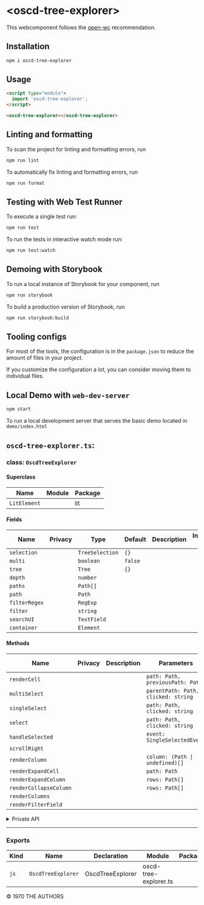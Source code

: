 # \<oscd-tree-explorer>

This webcomponent follows the [open-wc](https://github.com/open-wc/open-wc) recommendation.

## Installation

```bash
npm i oscd-tree-explorer
```

## Usage

```html
<script type="module">
  import 'oscd-tree-explorer';
</script>

<oscd-tree-explorer></oscd-tree-explorer>
```

## Linting and formatting

To scan the project for linting and formatting errors, run

```bash
npm run lint
```

To automatically fix linting and formatting errors, run

```bash
npm run format
```

## Testing with Web Test Runner

To execute a single test run:

```bash
npm run test
```

To run the tests in interactive watch mode run:

```bash
npm run test:watch
```

## Demoing with Storybook

To run a local instance of Storybook for your component, run

```bash
npm run storybook
```

To build a production version of Storybook, run

```bash
npm run storybook:build
```


## Tooling configs

For most of the tools, the configuration is in the `package.json` to reduce the amount of files in your project.

If you customize the configuration a lot, you can consider moving them to individual files.

## Local Demo with `web-dev-server`

```bash
npm start
```

To run a local development server that serves the basic demo located in `demo/index.html`


## `oscd-tree-explorer.ts`:

### class: `OscdTreeExplorer`

#### Superclass

| Name         | Module | Package |
| ------------ | ------ | ------- |
| `LitElement` |        | lit     |

#### Fields

| Name          | Privacy | Type            | Default | Description | Inherited From |
| ------------- | ------- | --------------- | ------- | ----------- | -------------- |
| `selection`   |         | `TreeSelection` | `{}`    |             |                |
| `multi`       |         | `boolean`       | `false` |             |                |
| `tree`        |         | `Tree`          | `{}`    |             |                |
| `depth`       |         | `number`        |         |             |                |
| `paths`       |         | `Path[]`        |         |             |                |
| `path`        |         | `Path`          |         |             |                |
| `filterRegex` |         | `RegExp`        |         |             |                |
| `filter`      |         | `string`        |         |             |                |
| `searchUI`    |         | `TextField`     |         |             |                |
| `container`   |         | `Element`       |         |             |                |

#### Methods

| Name                   | Privacy | Description | Parameters                          | Return           | Inherited From |
| ---------------------- | ------- | ----------- | ----------------------------------- | ---------------- | -------------- |
| `renderCell`           |         |             | `path: Path, previousPath: Path`    | `TemplateResult` |                |
| `multiSelect`          |         |             | `parentPath: Path, clicked: string` | `void`           |                |
| `singleSelect`         |         |             | `path: Path, clicked: string`       | `void`           |                |
| `select`               |         |             | `path: Path, clicked: string`       | `void`           |                |
| `handleSelected`       |         |             | `event: SingleSelectedEvent`        | `Promise<void>`  |                |
| `scrollRight`          |         |             |                                     | `Promise<void>`  |                |
| `renderColumn`         |         |             | `column: (Path \| undefined)[]`     | `TemplateResult` |                |
| `renderExpandCell`     |         |             | `path: Path`                        | `TemplateResult` |                |
| `renderExpandColumn`   |         |             | `rows: Path[]`                      | `TemplateResult` |                |
| `renderCollapseColumn` |         |             | `rows: Path[]`                      | `TemplateResult` |                |
| `renderColumns`        |         |             |                                     | `TemplateResult` |                |
| `renderFilterField`    |         |             |                                     |                  |                |

<details><summary>Private API</summary>

#### Fields

| Name        | Privacy | Type | Default             | Description | Inherited From |
| ----------- | ------- | ---- | ------------------- | ----------- | -------------- |
| `collapsed` | private |      | `new Set<string>()` |             |                |

#### Methods

| Name             | Privacy | Description | Parameters               | Return     | Inherited From |
| ---------------- | ------- | ----------- | ------------------------ | ---------- | -------------- |
| `getPaths`       | private |             | `maxLength: number`      | `Path[]`   |                |
| `treeNode`       | private |             | `path: Path`             | `TreeNode` |                |
| `rows`           | private |             |                          | `Path[]`   |                |
| `toggleCollapse` | private |             | `serializedPath: string` |            |                |

</details>

<hr/>

### Exports

| Kind | Name               | Declaration      | Module                | Package |
| ---- | ------------------ | ---------------- | --------------------- | ------- |
| `js` | `OscdTreeExplorer` | OscdTreeExplorer | oscd-tree-explorer.ts |         |



&copy; 1970 THE AUTHORS
